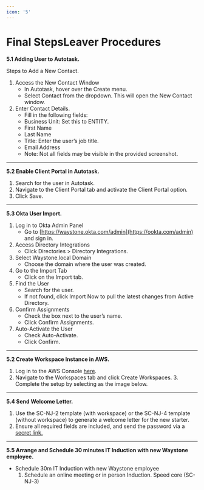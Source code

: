 ```yaml
---
icon: '5'
---
```


# Final StepsLeaver Procedures

**5.1 Adding User to Autotask.**

Steps to Add a New Contact.

1. Access the New Contact Window&#x20;
   * In Autotask, hover over the Create menu.&#x20;
   * Select Contact from the dropdown. This will open the New Contact window.&#x20;
2. Enter Contact Details.
   * Fill in the following fields:&#x20;
   * Business Unit: Set this to ENTITY.&#x20;
   * First Name&#x20;
   * Last Name&#x20;
   * Title: Enter the user’s job title.&#x20;
   * Email Address&#x20;
   * Note: Not all fields may be visible in the provided screenshot.&#x20;

***

**5.2 Enable Client Portal in Autotask.**

1. Search for the user in Autotask.&#x20;
2. Navigate to the Client Portal tab and activate the Client Portal option.&#x20;
3. Click Save.&#x20;

***

**5.3 Okta User Import.**

1. Log in to Okta Admin Panel&#x20;
   * Go to [https://waystone.okta.com/admin](https://ookta.com/admin) and sign in.&#x20;
2. Access Directory Integrations
   * Click Directories > Directory Integrations.&#x20;
3. Select Waystone.local Domain
   * Choose the domain where the user was created.&#x20;
4. Go to the Import Tab&#x20;
   * Click on the Import tab.
5. Find the User
   * Search for the user.
   * If not found, click Import Now to pull the latest changes from Active Directory.&#x20;
6. Confirm Assignments
   * Check the box next to the user’s name.
   * Click Confirm Assignments.
7. Auto-Activate the User
   * Check Auto-Activate.
   * Click Confirm.

***

**5.2 Create Workspace Instance in AWS.**

1. Log in to the AWS Console [here](https://eu-west-2.signin.aws.amazon.com/oauth?client\_id=arn%3Aaws%3Asignin%3A%3A%3Aconsole%2Fcanvas\&code\_challenge=Pk\_WnL8L30KFXBkbOSWOHWLBX-y1wEf0sr8F6WRLBuw\&code\_challenge\_method=SHA-256\&response\_type=code\&redirect\_uri=https%3A%2F%2Feu-west-2.console.aws.amazon.com%2Fconsole%2Fhome%3FhashArgs%3D%2523%26isauthcode%3Dtrue%26nc2%3Dh\_ct%26region%3Deu-west-2%26src%3Dheader-signin%26state%3DhashArgsFromTB\_eu-west-2\_b78b30a05cac667d).&#x20;
2. Navigate to the Workspaces tab and click Create Workspaces.  3.   Complete the setup by selecting as the image below.

***

**5.4 Send Welcome Letter.**

1. Use the SC-NJ-2 template (with workspace) or the SC-NJ-4 template (without workspace) to generate a welcome letter for the new starter.
2. Ensure all required fields are included, and send the password via a [secret link.](https://onetimesecret.com/)&#x20;

***

**5.5 Arrange and Schedule 30 minutes IT Induction with new Waystone employee.**

* Schedule 30m IT Induction with new Waystone employee&#x20;
  1. Schedule an online meeting or in person Induction. Speed core (SC-NJ-3)

